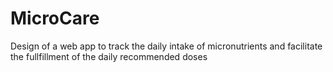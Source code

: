 # MicroCare

Design of a web app to track the daily intake of micronutrients and facilitate the fullfillment of the daily recommended doses
